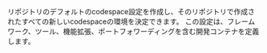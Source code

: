 リポジトリのデフォルトのcodespace設定を作成し、そのリポジトリで作成されたすべての新しいcodespaceの環境を決定できます。 この設定は、フレームワーク、ツール、機能拡張、ポートフォワーディングを含む開発コンテナを定義します。 
